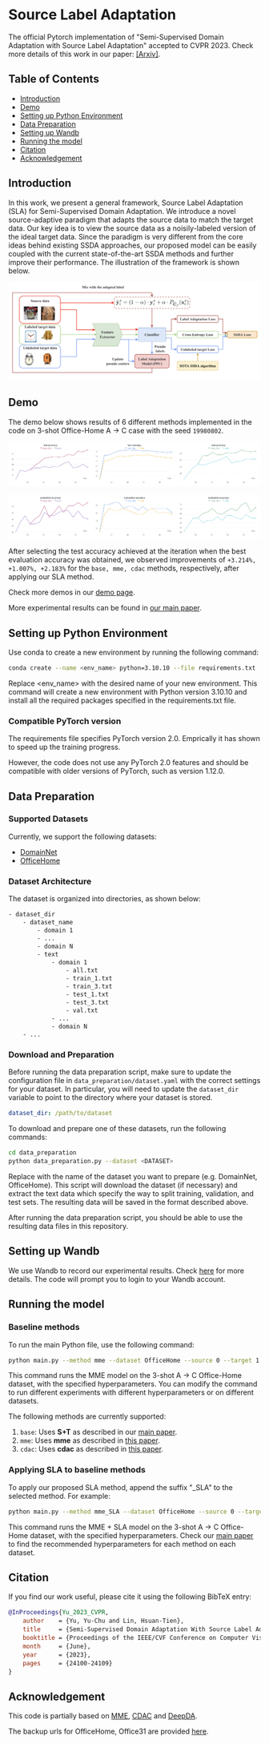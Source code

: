 # Source Label Adaptation
The official Pytorch implementation of "Semi-Supervised Domain Adaptation with Source Label Adaptation" accepted to CVPR 2023. Check more details of this work in our paper: [[Arxiv]](https://arxiv.org/abs/2302.02335).

## Table of Contents
- [Introduction](#intro)
- [Demo](#demo)
- [Setting up Python Environment](#python)
- [Data Preparation](#data)
- [Setting up Wandb](#wandb)
- [Running the model](#run)
- [Citation](#citation)
- [Acknowledgement](#acknowledgement)

<a name="intro"></a>
## Introduction

In this work, we present a general framework, Source Label Adaptation (SLA) for Semi-Supervised Domain Adaptation. We introduce a novel source-adaptive paradigm that adapts the source data to match the target data. Our key idea is to view the source data as a noisily-labeled version of the ideal target data. Since the paradigm is very different from the core ideas behind existing SSDA approaches, our proposed model can be easily coupled with the current state-of-the-art SSDA methods and further improve their performance. The illustration of the framework is shown below.

![](./demo/imgs/homepage_demo/intro.png)

<a name="demo"></a>
## Demo

The demo below shows results of 6 different methods implemented in the code on 3-shot Office-Home A -> C case with the seed `19980802`.

![](./demo/imgs/homepage_demo/test_acc.png)

![](./demo/imgs/homepage_demo/eval_acc.png)

After selecting the test accuracy achieved at the iteration when the best evaluation accuracy was obtained, we observed improvements of `+3.214%, +1.007%, +2.183%` for the `base, mme, cdac` methods, respectively, after applying our SLA method.

Check more demos in our [demo page](https://github.com/chu0802/SLA/tree/main/demo).

More experimental results can be found in [our main paper](https://arxiv.org/abs/2302.02335).



<a name="python"></a>
## Setting up Python Environment

Use conda to create a new environment by running the following command:

```sh
conda create --name <env_name> python=3.10.10 --file requirements.txt
```

Replace <env_name> with the desired name of your new environment. This command will create a new environment with Python version 3.10.10 and install all the required packages specified in the requirements.txt file.

### Compatible PyTorch version

The requirements file specifies PyTorch version 2.0. Emprically it has shown to speed up the training progress.

However, the code does not use any PyTorch 2.0 features and should be compatible with older versions of PyTorch, such as version 1.12.0.

<a name="data"></a>
## Data Preparation

### Supported Datasets

Currently, we support the following datasets:

- [DomainNet](http://ai.bu.edu/M3SDA/)
- [OfficeHome](https://www.hemanthdv.org/officeHomeDataset.html)

### Dataset Architecture

The dataset is organized into directories, as shown below:

```
- dataset_dir
    - dataset_name
        - domain 1
        - ...
        - domain N
        - text
            - domain 1
                - all.txt
                - train_1.txt
                - train_3.txt
                - test_1.txt
                - test_3.txt
                - val.txt
            - ...
            - domain N
    - ...
```

### Download and Preparation

Before running the data preparation script, make sure to update the configuration file in `data_preparation/dataset.yaml` with the correct settings for your dataset. In particular, you will need to update the `dataset_dir` variable to point to the directory where your dataset is stored.

```yaml
dataset_dir: /path/to/dataset
```

To download and prepare one of these datasets, run the following commands:

```sh
cd data_preparation
python data_preparation.py --dataset <DATASET>
```

Replace <DATASET> with the name of the dataset you want to prepare (e.g. DomainNet, OfficeHome). This script will download the dataset (if necessary) and extract the text data which specify the way to split training, validation, and test sets. The resulting data will be saved in the format described above.

After running the data preparation script, you should be able to use the resulting data files in this repository.

<a name="wandb"></a>
## Setting up Wandb

We use Wandb to record our experimental results. Check [here](https://wandb.ai) for more details. The code will prompt you to login to your Wandb account.

<a name="run"></a>
## Running the model

### Baseline methods

To run the main Python file, use the following command:

```sh
python main.py --method mme --dataset OfficeHome --source 0 --target 1 --seed 1102 --num_iters 10000 --shot 3shot
```

This command runs the MME model on the 3-shot A -> C Office-Home dataset, with the specified hyperparameters. You can modify the command to run different experiments with different hyperparameters or on different datasets.

The following methods are currently supported:
1. `base`: Uses **S+T** as described in our [main paper](https://arxiv.org/abs/2302.02335).
2. `mme`: Uses **mme** as described in [this paper](https://openaccess.thecvf.com/content_ICCV_2019/papers/Saito_Semi-Supervised_Domain_Adaptation_via_Minimax_Entropy_ICCV_2019_paper.pdf).
3. `cdac`: Uses **cdac** as described in [this paper](https://openaccess.thecvf.com/content/CVPR2021/papers/Li_Cross-Domain_Adaptive_Clustering_for_Semi-Supervised_Domain_Adaptation_CVPR_2021_paper.pdf).

### Applying SLA to baseline methods

To apply our proposed SLA method, append the suffix "_SLA" to the selected method. For example:

```sh
python main.py --method mme_SLA --dataset OfficeHome --source 0 --target 1 --seed 1102 --num_iters 10000 --shot 3shot --alpha 0.3 --update_interval 500 --warmup 500 --T 0.6
```

This command runs the MME + SLA model on the 3-shot A -> C Office-Home dataset, with the specified hyperparameters. Check our [main paper](https://arxiv.org/abs/2302.02335) to find the recommended hyperparameters for each method on each dataset.

<a name="citation"></a>
## Citation

If you find our work useful, please cite it using the following BibTeX entry:

```bibtex
@InProceedings{Yu_2023_CVPR,
    author    = {Yu, Yu-Chu and Lin, Hsuan-Tien},
    title     = {Semi-Supervised Domain Adaptation With Source Label Adaptation},
    booktitle = {Proceedings of the IEEE/CVF Conference on Computer Vision and Pattern Recognition (CVPR)},
    month     = {June},
    year      = {2023},
    pages     = {24100-24109}
}
```

<a name="acknowledgement"></a>
## Acknowledgement

This code is partially based on [MME](https://github.com/VisionLearningGroup/SSDA_MME), [CDAC](https://github.com/lijichang/CVPR2021-SSDA) and [DeepDA](https://github.com/jindongwang/transferlearning/tree/master/code/DeepDA).

The backup urls for OfficeHome, Office31 are provided [here](https://github.com/jindongwang/transferlearning/blob/master/data/dataset.md).
